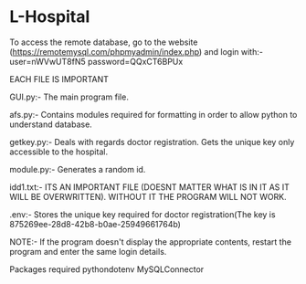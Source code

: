 # L-Hospital


To access the remote database, go to the website (https://remotemysql.com/phpmyadmin/index.php) and login with:-
user=nWVwUT8fN5
password=QQxCT6BPUx

EACH FILE IS IMPORTANT

GUI.py:- The main program file.

afs.py:- Contains modules required for formatting in order to allow python to understand database.

getkey.py:- Deals with regards doctor registration. Gets the unique key only accessible to the hospital.

module.py:- Generates a random id.

idd1.txt:- ITS AN IMPORTANT FILE (DOESNT MATTER WHAT IS IN IT AS IT WILL BE OVERWRITTEN). WITHOUT IT THE PROGRAM WILL NOT WORK.

.env:- Stores the unique key required for doctor registration(The key is 875269ee-28d8-42b8-b0ae-25949661764b)

NOTE:- If the program doesn't display the appropriate contents, restart the program and enter the same login details.

Packages required 
pythondotenv
MySQLConnector

